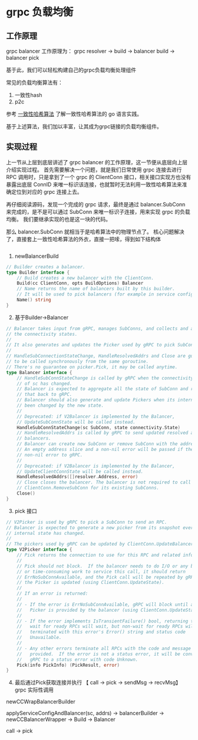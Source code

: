 # grpc 负载均衡

## 工作原理
grpc balancer 工作原理为：
grpc resolver -> build -> balancer build -> balancer pick

基于此，我们可以轻松构建自己的grpc负载均衡处理组件

常见的负载均衡算法有：
1. 一致性hash
2. p2c

参考 [一致性哈希算法](./consistenthash/README.md) 了解一致性哈希算法的 go 语言实践。

基于上述算法，我们加以丰富，让其成为grpc链接的负载均衡组件。

## 实现过程
上一节从上层到底层讲述了 grpc balancer 的工作原理，这一节便从底层向上层介绍实现过程。
首先需要解决一个问题，就是我们日常使用 grpc 连接去进行 RPC 调用时，只是拿到了一个 grpc 的 ClientConn 接口，相关接口实现方也没有暴露出底层 ConnID 来唯一标识该连接，也就暂时无法利用一致性哈希算法来准确定位到对应的 grpc 连接上去。

再仔细阅读源码，发现一个完成的 grpc 请求，最终是通过 balancer.SubConn 来完成的，是不是可以通过 SubConn 来唯一标识子连接，用来实现 grpc 的负载均衡。
我们要继承实现的也是这一块的代码。

那么 balancer.SubConn 就相当于是哈希算法中的物理节点了。
核心问题解决了，直接套上一致性哈希算法的外衣，直接一把嗦，得到如下结构体
```go


```

1. newBalancerBuild
```go
// Builder creates a balancer.
type Builder interface {
	// Build creates a new balancer with the ClientConn.
	Build(cc ClientConn, opts BuildOptions) Balancer
	// Name returns the name of balancers built by this builder.
	// It will be used to pick balancers (for example in service config).
	Name() string
}
```
2. 基于Builder->Balancer
```go
// Balancer takes input from gRPC, manages SubConns, and collects and aggregates
// the connectivity states.
//
// It also generates and updates the Picker used by gRPC to pick SubConns for RPCs.
//
// HandleSubConnectionStateChange, HandleResolvedAddrs and Close are guaranteed
// to be called synchronously from the same goroutine.
// There's no guarantee on picker.Pick, it may be called anytime.
type Balancer interface {
	// HandleSubConnStateChange is called by gRPC when the connectivity state
	// of sc has changed.
	// Balancer is expected to aggregate all the state of SubConn and report
	// that back to gRPC.
	// Balancer should also generate and update Pickers when its internal state has
	// been changed by the new state.
	//
	// Deprecated: if V2Balancer is implemented by the Balancer,
	// UpdateSubConnState will be called instead.
	HandleSubConnStateChange(sc SubConn, state connectivity.State)
	// HandleResolvedAddrs is called by gRPC to send updated resolved addresses to
	// balancers.
	// Balancer can create new SubConn or remove SubConn with the addresses.
	// An empty address slice and a non-nil error will be passed if the resolver returns
	// non-nil error to gRPC.
	//
	// Deprecated: if V2Balancer is implemented by the Balancer,
	// UpdateClientConnState will be called instead.
	HandleResolvedAddrs([]resolver.Address, error)
	// Close closes the balancer. The balancer is not required to call
	// ClientConn.RemoveSubConn for its existing SubConns.
	Close()
}
```
3. pick 接口
```go
// V2Picker is used by gRPC to pick a SubConn to send an RPC.
// Balancer is expected to generate a new picker from its snapshot every time its
// internal state has changed.
//
// The pickers used by gRPC can be updated by ClientConn.UpdateBalancerState().
type V2Picker interface {
	// Pick returns the connection to use for this RPC and related information.
	//
	// Pick should not block.  If the balancer needs to do I/O or any blocking
	// or time-consuming work to service this call, it should return
	// ErrNoSubConnAvailable, and the Pick call will be repeated by gRPC when
	// the Picker is updated (using ClientConn.UpdateState).
	//
	// If an error is returned:
	//
	// - If the error is ErrNoSubConnAvailable, gRPC will block until a new
	//   Picker is provided by the balancer (using ClientConn.UpdateState).
	//
	// - If the error implements IsTransientFailure() bool, returning true,
	//   wait for ready RPCs will wait, but non-wait for ready RPCs will be
	//   terminated with this error's Error() string and status code
	//   Unavailable.
	//
	// - Any other errors terminate all RPCs with the code and message
	//   provided.  If the error is not a status error, it will be converted by
	//   gRPC to a status error with code Unknown.
	Pick(info PickInfo) (PickResult, error)
}
```

4. 最后通过Pick获取连接并执行 【 call -> pick -> sendMsg -> recvMsg】 grpc 实际性调用



newCCWrapBalancerBuilder

applyServiceConfigAndBalancer(sc, addrs) -> balancerBuilder -> newCCBalancerWrapper -> Build -> Balancer 

call -> pick